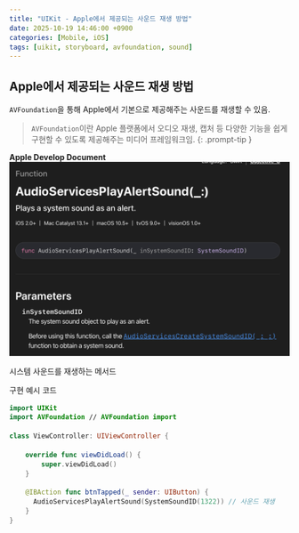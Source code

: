 ```yaml
---
title: "UIKit - Apple에서 제공되는 사운드 재생 방법"
date: 2025-10-19 14:46:00 +0900
categories: [Mobile, iOS]
tags: [uikit, storyboard, avfoundation, sound]
---
```


## **Apple에서 제공되는 사운드 재생 방법**

`AVFoundation`을 통해 Apple에서 기본으로 제공해주는 사운드를 재생할 수 있음.

> `AVFoundation`이란 Apple 플랫폼에서 오디오 재생, 캡처 등 다양한 기능을 쉽게 구현할 수 있도록 제공해주는 미디어 프레임워크임.
{: .prompt-tip }

**Apple Develop Document**
![image](/assets/img/soundPlayFounctionDocument.png)

시스템 사운드를 재생하는 메서드

구현 예시 코드
```swift
import UIKit
import AVFoundation // AVFoundation import

class ViewController: UIViewController {
    
    override func viewDidLoad() {
        super.viewDidLoad()
    }

    @IBAction func btnTapped(_ sender: UIButton) {
      AudioServicesPlayAlertSound(SystemSoundID(1322)) // 사운드 재생
    }
}
```
